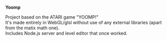 **Yoomp**  

Project based on the ATARI game "YOOMP!"  
It's made entirely in WebGL/glsl without use of any external libraries (apart from the matix math one).  
Includes Node.js server and level editor that once worked.